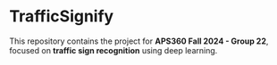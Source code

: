 # TrafficSignify

This repository contains the project for **APS360 Fall 2024 - Group 22**, focused on **traffic sign recognition** using deep learning.
